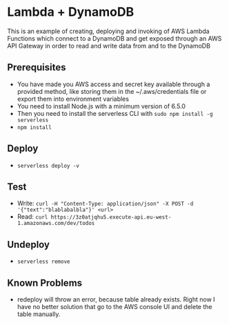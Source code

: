 # Lambda + DynamoDB
This is an example of creating, deploying and invoking of AWS Lambda Functions which connect to a DynamoDB and get exposed through an AWS API Gateway in order to read and write data from and to the DynamoDB


## Prerequisites

* You have made you AWS access and secret key available through a provided method, like storing them in the ~/.aws/credentials file or export them into environment variables
* You need to install Node.js  with a minimum version of 6.5.0 
* Then you need to install the serverless CLI with `sudo npm install -g serverless`
* `npm install`


## Deploy

* `serverless deploy -v`


## Test

* Write: `curl -H "Content-Type: application/json" -X POST -d '{"text":"blablabalbla"}' <url>`
* Read: `curl https://3z0atjqhu5.execute-api.eu-west-1.amazonaws.com/dev/todos`


## Undeploy

* `serverless remove`

## Known Problems

* redeploy will throw an error, because table already exists. Right now I have no better solution that go to the AWS console UI and delete the table manually.